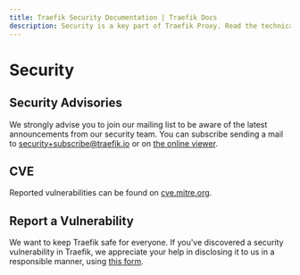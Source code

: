 ```yaml
---
title: Traefik Security Documentation | Traefik Docs
description: Security is a key part of Traefik Proxy. Read the technical documentation to learn about security advisories, CVE, and how to report a vulnerability.
---
```


# Security

## Security Advisories

We strongly advise you to join our mailing list to be aware of the latest announcements from our security team.
You can subscribe sending a mail to security+subscribe@traefik.io or on [the online viewer](https://groups.google.com/a/traefik.io/forum/#!forum/security).

## CVE

Reported vulnerabilities can be found on 
[cve.mitre.org](https://cve.mitre.org/cgi-bin/cvekey.cgi?keyword=traefik).

## Report a Vulnerability

We want to keep Traefik safe for everyone.
If you've discovered a security vulnerability in Traefik, we appreciate your help in disclosing it to us in a responsible manner, using [this form](https://security.traefik.io).
